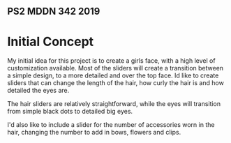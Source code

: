 ## PS2 MDDN 342 2019

# Initial Concept

My initial idea for this project is to create a girls face, with a high level of customization available. Most of the sliders will create a transition between a simple design, to a more detailed and over the top face. Id like to create sliders that can change the length of the hair, how curly the hair is and how detailed the eyes are. 

The hair sliders are relatively straightforward, while the eyes will transition from simple black dots to detailed big eyes. 

I'd also like to include a slider for the number of accessories worn in the hair, changing the number to add in bows, flowers and clips.

